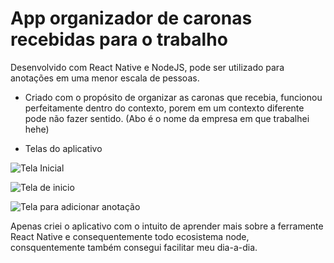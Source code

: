 # App organizador de caronas recebidas para o trabalho
Desenvolvido com React Native e NodeJS, pode ser utilizado para anotações em uma menor escala de pessoas.
* Criado com o propósito de organizar as caronas que recebia, funcionou perfeitamente dentro do contexto, porem em um contexto
diferente pode não fazer sentido. (Abo é o nome da empresa em que trabalhei hehe)

* Telas do aplicativo

![Tela Inicial](https://i.imgur.com/s8EzB9M.png)

![Tela de inicio](https://i.imgur.com/t34hbxb.png)

![Tela para adicionar anotação](https://i.imgur.com/tjZcxuq.png)

Apenas criei o aplicativo com o intuito de aprender mais sobre a ferramente React Native e consequentemente todo ecosistema node,
consquentemente também consegui facilitar meu dia-a-dia.
